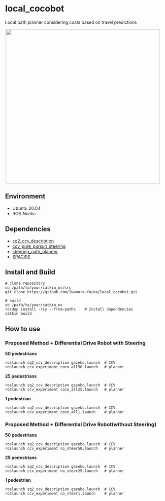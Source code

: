 # local_cocobot

Local path planner considering costs based on travel predictions

<p align="center">
  <img src="https://github.com/Iwamura-Yuuka/local_cocobot/blob/main/images/coco50_demo.gif" height="500px"/>
</p>

## Environment
- Ubuntu 20.04
- ROS Noetic

## Dependencies
- [sq2_ccv_description](https://github.com/amslabtech/sq2_ccv_description)
- [ccv_pure_pursuit_steering](https://github.com/amslabtech/ccv_pure_pursuit_steering)
- [steering_path_planner](https://github.com/amslabtech/steering_path_planner)
- [SPACiSS](https://github.com/Iwamura-Yuuka/SPACiSS)

## Install and Build
```
# clone repository
cd /path/to/your/catkin_ws/src
git clone https://github.com/Iwamura-Yuuka/local_cocobot.git

# build
cd /path/to/your/catkin_ws
rosdep install -riy --from-paths .  # Install dependencies
catkin build
```

## How to use
### Proposed Method + Differential Drive Robot with Steering
**50 pedestrians**
```
roslaunch sq2_ccv_description gazebo.launch  # CCV
roslaunch ccv_experiment coco_all50.launch   # planner
```
**25 pedestrians**
```
roslaunch sq2_ccv_description gazebo.launch  # CCV
roslaunch ccv_experiment coco_all25.launch   # planner
```
**1 pedestrian**
```
roslaunch sq2_ccv_description gazebo.launch  # CCV
roslaunch ccv_experiment coco_all1.launch    # planner
```
### Proposed Method + Differential Drive Robot(without Steering)
**50 pedestrians**
```
roslaunch sq2_ccv_description gazebo.launch  # CCV
roslaunch ccv_experiment no_steer50.launch   # planner
```
**25 pedestrians**
```
roslaunch sq2_ccv_description gazebo.launch  # CCV
roslaunch ccv_experiment no_steer25.launch   # planner
``` 
**1 pedestrian**
```
roslaunch sq2_ccv_description gazebo.launch  # CCV
roslaunch ccv_experiment no_steer1.launch    # planner
```